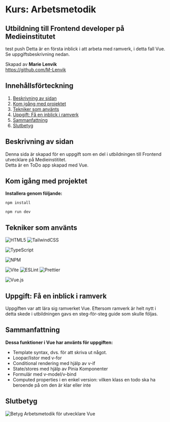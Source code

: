 # Kurs: Arbetsmetodik

## Utbildning till Frontend developer på Medieinstitutet

test push Detta är en första inblick i att arbeta med ramverk, i detta fall Vue. Se uppgiftsbeskrivning nedan.

Skapad av **Marie Lenvik** <br> https://github.com/M-Lenvik

## Innehållsförteckning

1. [Beskrivning av sidan](#beskrivning-av-sidan)
2. [Kom igång med projektet](#kom-igång-med-projektet)
3. [Tekniker som använts](#tekniker-som-använts)
4. [Uppgift: Få en inblick i ramverk](#uppgift-få-en-inblick-i-ramverk)
5. [Sammanfattning](#sammanfattning)
6. [Slutbetyg](#slutbetyg)

## Beskrivning av sidan

<p>Denna sida är skapad för en uppgift som en del i utbildningen till Frontend utvecklare på Medieinstititet. <br>
Detta är en ToDo app skapad med Vue.</p>

## Kom igång med projektet

**Installera genom följande:**

```
npm install
```

```
npm run dev
```

## Tekniker som använts

![HTML5](https://img.shields.io/badge/html5-%23E34F26.svg?style=for-the-badge&logo=html5&logoColor=white) ![TailwindCSS](https://img.shields.io/badge/tailwindcss-%2338B2AC.svg?style=for-the-badge&logo=tailwind-css&logoColor=white)

![TypeScript](https://img.shields.io/badge/typescript-%23007ACC.svg?style=for-the-badge&logo=typescript&logoColor=white)

![NPM](https://img.shields.io/badge/NPM-%23CB3837.svg?style=for-the-badge&logo=npm&logoColor=white)

![Vite](https://img.shields.io/badge/vite-%23646CFF.svg?style=for-the-badge&logo=vite&logoColor=white) ![ESLint](https://img.shields.io/badge/ESLint-4B3263?style=for-the-badge&logo=eslint&logoColor=white) ![Prettier](https://img.shields.io/badge/prettier-%23F7B93E.svg?style=for-the-badge&logo=prettier&logoColor=black)

![Vue.js](https://img.shields.io/badge/vuejs-%2335495e.svg?style=for-the-badge&logo=vuedotjs&logoColor=%234FC08D)

## Uppgift: Få en inblick i ramverk

<p>Uppgiften var att lära sig ramverket Vue. Eftersom ramverk är helt nytt i detta skede i utbildningen gavs en steg-för-steg guide som skulle följas.

## Sammanfattning

**Dessa funktioner i Vue har använts för uppgiften:** <br>

- Template syntax, dvs. för att skriva ut något.
- Loopar/listor med v-for
- Conditional rendering med hjälp av v-if
- State/stores med hjälp av Pinia Komponenter
- Formulär med v-model/v-bind
- Computed properties i en enkel version: vilken klass en todo ska ha beroende på om den är klar eller inte

## Slutbetyg
  ![Betyg Arbetsmetodik för utvecklare Vue](https://github.com/user-attachments/assets/df6f634a-4a4c-4bcf-95f5-a616c369786d)
